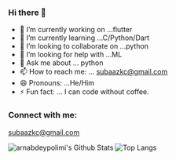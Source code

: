 ### Hi there 👋


- 🔭 I’m currently working on ...flutter
- 🌱 I’m currently learning ...C/Python/Dart
- 👯 I’m looking to collaborate on ...python
- 🤔 I’m looking for help with ...ML
- 💬 Ask me about ... python
- 📫 How to reach me: ... subaazkc@gmail.com
- 😄 Pronouns: ...He/Him
- ⚡ Fun fact: ... I can code without coffee.
### Connect with me:
subaazkc@gmail.com

<img align="left" alt="arnabdeypolimi's Github Stats" src="https://github-readme-stats.vercel.app/api?username=subash9860&show_icons=true&hide_border=true" />

![Top Langs](https://github-readme-stats.vercel.app/api/top-langs/?username=subash9860&theme=tokyonight)
